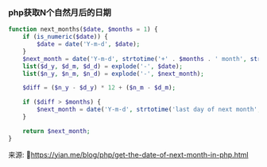 ### php获取N个自然月后的日期

```php
function next_months($date, $months = 1) {
    if (is_numeric($date)) {
        $date = date('Y-m-d', $date);
    }
    $next_month = date('Y-m-d', strtotime('+' . $months . ' month', strtotime($date)));
    list($d_y, $d_m, $d_d) = explode('-', $date);
    list($n_y, $n_m, $n_d) = explode('-', $next_month);

    $diff = ($n_y - $d_y) * 12 + ($n_m - $d_m);

    if ($diff > $months) {
        $next_month = date('Y-m-d', strtotime('last day of next month', strtotime($date)));
    }

    return $next_month;
}
```

来源: :link:https://yian.me/blog/php/get-the-date-of-next-month-in-php.html

